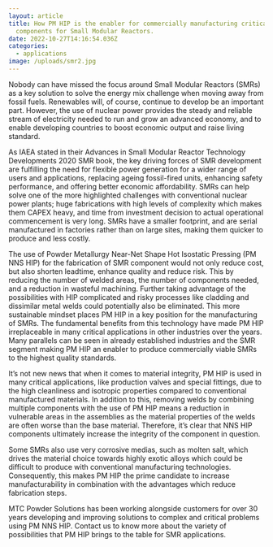 ```yaml
---
layout: article
title: How PM HIP is the enabler for commercially manufacturing critical
  components for Small Modular Reactors.
date: 2022-10-27T14:16:54.036Z
categories:
  - applications
image: /uploads/smr2.jpg
---
```

Nobody can have missed the focus around Small Modular Reactors (SMRs) as a key solution to solve the energy mix challenge when moving away from fossil fuels. Renewables will, of course, continue to develop be an important part. However, the use of nuclear power provides the steady and reliable stream of electricity needed to run and grow an advanced economy, and to enable developing countries to boost economic output and raise living standard. 

As IAEA stated in their Advances in Small Modular Reactor Technology Developments 2020 SMR book, the key driving forces of SMR development are fulfilling the need for flexible power generation for a wider range of users and applications, replacing ageing fossil-fired units, enhancing safety performance, and offering better economic affordability.  SMRs can help solve one of the more highlighted challenges with conventional nuclear power plants; huge fabrications with high levels of complexity which makes them CAPEX heavy, and time from investment decision to actual operational commencement is very long. SMRs have a smaller footprint, and are serial manufactured in factories rather than on large sites, making them quicker to produce and less costly. 

The use of Powder Metallurgy Near-Net Shape Hot Isostatic Pressing (PM NNS HIP) for the fabrication of SMR component would not only reduce cost, but also shorten leadtime, enhance quality and reduce risk. This by reducing the number of welded areas, the number of components needed, and a reduction in wasteful machining. Further taking advantage of the possibilities with HIP complicated and risky processes like cladding and dissimilar metal welds could potentially also be eliminated. This more sustainable mindset places PM HIP in a key position for the manufacturing of SMRs. The fundamental benefits from this technology have made PM HIP irreplaceable in many critical applications in other industries over the years. Many parallels can be seen in already established industries and the SMR segment making PM HIP an enabler to produce commercially viable SMRs to the highest quality standards. 

It’s not new news that when it comes to material integrity, PM HIP is used in many critical applications, like production valves and special fittings, due to the high cleanliness and isotropic properties compared to conventional manufactured materials. In addition to this, removing welds by combining multiple components with the use of PM HIP means a reduction in vulnerable areas in the assemblies as the material properties of the welds are often worse than the base material. Therefore, it’s clear that NNS HIP components ultimately increase the integrity of the component in question.

Some SMRs also use very corrosive medias, such as molten salt, which drives the material choice towards highly exotic alloys which could be difficult to produce with conventional manufacturing technologies. Consequently, this makes PM HIP the prime candidate to increase manufacturability in combination with the advantages which reduce fabrication steps. 

MTC Powder Solutions has been working alongside customers for over 30 years developing and improving solutions to complex and critical problems using PM NNS HIP. Contact us to know more about the variety of possibilities that PM HIP brings to the table for SMR applications. 
